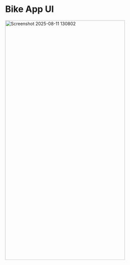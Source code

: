 # Bike App UI <br>
<img width="384" height="768" alt="Screenshot 2025-08-11 130802" src="https://github.com/user-attachments/assets/d1c9fe95-1e5c-4b23-b42b-0e9b5d6f0cb5" />
